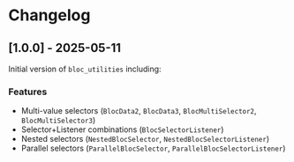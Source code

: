 # Changelog

## [1.0.0] - 2025-05-11

Initial version of `bloc_utilities` including:

### Features

- Multi-value selectors (`BlocData2`, `BlocData3`, `BlocMultiSelector2`, `BlocMultiSelector3`)
- Selector+Listener combinations (`BlocSelectorListener`)
- Nested selectors (`NestedBlocSelector`, `NestedBlocSelectorListener`)
- Parallel selectors (`ParallelBlocSelector`, `ParallelBlocSelectorListener`)